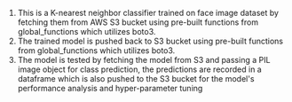 1. This is a K-nearest neighbor classifier trained on face image dataset by fetching them from AWS S3 bucket using pre-built functions from global_functions which utilizes boto3.
2. The trained model is pushed back to S3 bucket using pre-built functions from global_functions which utilizes boto3.
3. The model is tested by fetching the model from S3 and passing a PIL image object for class prediction, the predictions are recorded in a dataframe which is also pushed to the S3 bucket for the model's performance analysis and hyper-parameter tuning
